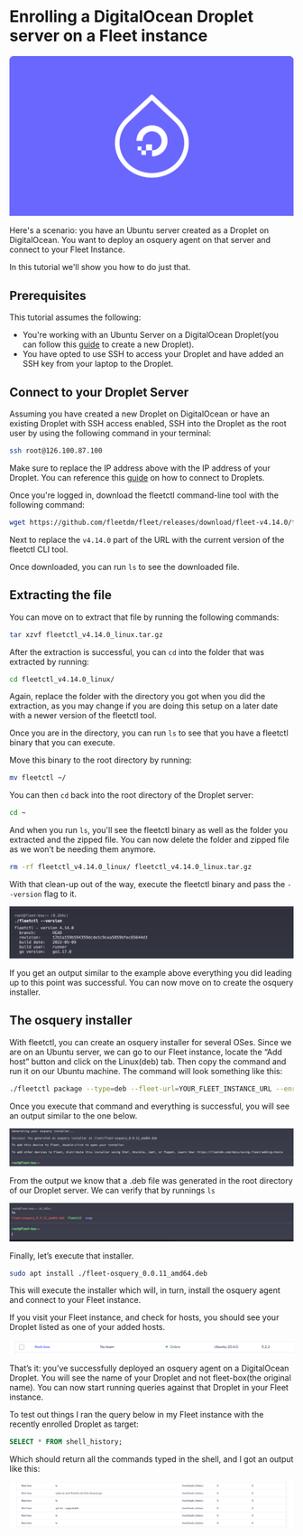 # Enrolling a DigitalOcean Droplet server on a Fleet instance

![Enrolling a DigitalOcean Droplet server on a Fleet instance](../website/assets/images/articles/enrolling-a-digitalocean-droplet-server-on-a-fleet-instance-cover-1600x900@2x.jpg)

Here's a scenario: you have an Ubuntu server created as a Droplet on DigitalOcean. You want to deploy an osquery agent on that server and connect to your Fleet Instance.

In this tutorial we'll show you how to do just that.

## Prerequisites

This tutorial assumes the following:

* You're working with an Ubuntu Server on a DigitalOcean Droplet(you can follow this [guide](https://docs.digitalocean.com/products/droplets/how-to/create/) to create a new Droplet).
* You have opted to use SSH to access your Droplet and have added an SSH key from your laptop to the Droplet.

## Connect to your Droplet Server
Assuming you have created a new Droplet on DigitalOcean or have an existing Droplet with SSH access enabled, SSH into the Droplet as the root user by using the following command in your terminal:

```sh
ssh root@126.100.87.100
```

Make sure to replace the IP address above with the IP address of your Droplet. You can reference this [guide](https://docs.digitalocean.com/products/droplets/how-to/connect-with-ssh/) on how to connect to Droplets.


Once you're logged in, download the fleetctl command-line tool with the following command:

```sh
wget https://github.com/fleetdm/fleet/releases/download/fleet-v4.14.0/fleetctl_v4.14.0_linux.tar.gz
```

Next to replace the `v4.14.0` part of the URL with the current version of the fleetctl CLI tool.

Once downloaded, you can run `ls` to see the downloaded file.


## Extracting the file

You can move on to extract that file by running the following commands:

```sh
tar xzvf fleetctl_v4.14.0_linux.tar.gz
```

After the extraction is successful, you can `cd` into the folder that was extracted by running:

```sh
cd fleetctl_v4.14.0_linux/
```

Again, replace the folder with the directory you got when you did the extraction, as you may change if you are doing this setup on a later date with a newer version of the fleetctl tool.

Once you are in the directory, you can run `ls` to see that you have a fleetctl binary that you can execute.

Move this binary to the root directory by running:

```sh
mv fleetctl ~/
```

You can then `cd` back into the root directory of the Droplet server:

```sh
cd ~
```

And when you run `ls`, you'll see the fleetctl binary as well as the folder you extracted and the zipped file. You can now delete the folder and zipped file as we won’t be needing them anymore.

```sh
rm -rf fleetctl_v4.14.0_linux/ fleetctl_v4.14.0_linux.tar.gz
```

With that clean-up out of the way, execute the fleetctl binary and pass the `--version` flag to it.

![fleetctl version](../website/assets/images/articles/enrolling-a-digital-ocean-droplet-in-a-fleet-instance-1-1007x197@2x.png)

If you get an output similar to the example above everything you did leading up to this point was successful. You can now move on to create the osquery installer.

## The osquery installer

With fleetctl, you can create an osquery installer for several OSes. Since we are on an Ubuntu server, we can go to our Fleet instance, locate the “Add host” button and click on the Linux(deb) tab. Then copy the command and run it on our Ubuntu machine. The command will look something like this:

```sh
./fleetctl package --type=deb --fleet-url=YOUR_FLEET_INSTANCE_URL --enroll-secret=YOUR_ENROL_SECRET_KEY
```

Once you execute that command and everything is successful, you will see an output similar to the one below.

![Successfully generated an installer message](../website/assets/images/articles/enrolling-a-digital-ocean-droplet-in-a-fleet-instance-2-1462x196@2x.png)


From the output we know that a .deb file was generated in the root directory of our Droplet server. We can verify that by runnings `ls`

![The osquery installer](../website/assets/images/articles/enrolling-a-digital-ocean-droplet-in-a-fleet-instance-3-1462x196@2x.png)

Finally, let’s execute that installer.

```sh
sudo apt install ./fleet-osquery_0.0.11_amd64.deb
```

This will execute the installer which will, in turn, install the osquery agent and connect to your Fleet instance.

If you visit your Fleet instance, and check for hosts, you should see your Droplet listed as one of your added hosts.

![Droplet online in Fleet instance](../website/assets/images/articles/enrolling-a-digital-ocean-droplet-in-a-fleet-instance-4-1085x54@2x.png)

That’s it: you’ve successfully deployed an osquery agent on a DigitalOcean Droplet. You will see the name of your Droplet and not fleet-box(the original name). You can now start running queries against that Droplet in your Fleet instance.

To test out things I ran the query below in my Fleet instance with the recently enrolled Droplet as target:

```sql
SELECT * FROM shell_history;
```

Which should return all the commands typed in the shell, and I got an output like this:

![Output of running a query on the shell_history table](../website/assets/images/articles/enrolling-a-digital-ocean-droplet-in-a-fleet-instance-5-1554x254@2x.png)


<meta name="category" value="deploy">
<meta name="authorGitHubUsername" value="DominusKelvin">
<meta name="authorFullName" value="Kelvin Omereshone">
<meta name="publishedOn" value="2022-05-26">
<meta name="articleTitle" value="Enrolling a DigitalOcean Droplet on a Fleet instance">
<meta name="articleImageUrl" value="../website/assets/images/articles/enrolling-a-digitalocean-droplet-server-on-a-fleet-instance-cover-1600x900@2x.jpg">
